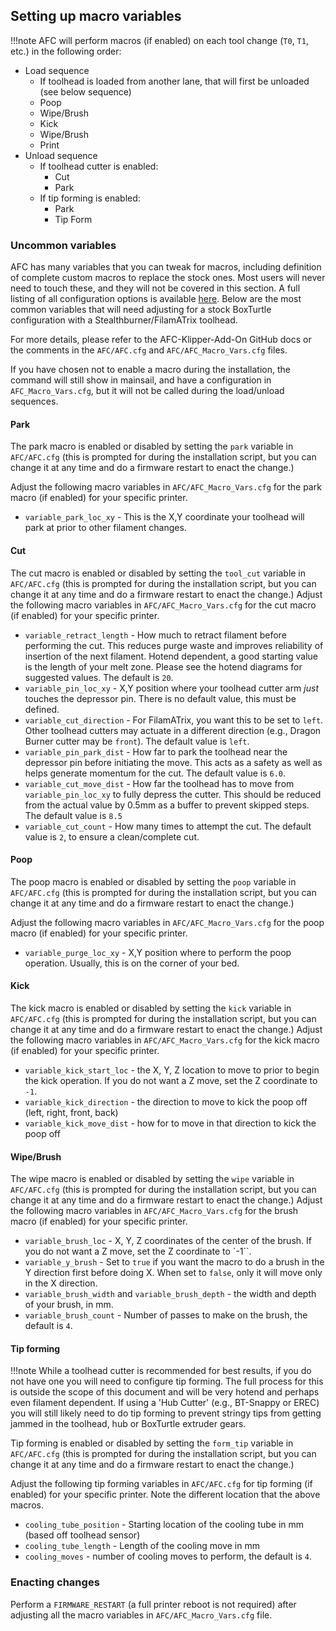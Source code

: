 ## Setting up macro variables

!!!note
    AFC will perform macros (if enabled) on each tool change (``T0``, ``T1``, etc.) in the following order:

- Load sequence
    - If toolhead is loaded from another lane, that will first be unloaded (see below sequence)
    - Poop
    - Wipe/Brush
    - Kick
    - Wipe/Brush
    - Print
- Unload sequence
    - If toolhead cutter is enabled:
        - Cut
        - Park
    - If tip forming is enabled:
        - Park
        - Tip Form

### Uncommon variables

AFC has many variables that you can tweak for macros, including definition of complete custom macros to replace the
stock ones. Most users will never need to touch these, and they will not be covered in this section. A full 
listing of all configuration options is available [here](../../configuration/configuration_overview.md). Below are the 
most common variables that will need adjusting for a stock BoxTurtle configuration with a Stealthburner/FilamATrix 
toolhead.

For more details, please refer to the AFC-Klipper-Add-On GitHub docs or the comments in the `AFC/AFC.cfg` and
`AFC/AFC_Macro_Vars.cfg` files.

If you have chosen not to enable a macro during the installation, the command will still show in mainsail, and have a
configuration in `AFC_Macro_Vars.cfg`, but it will not be called during the load/unload sequences.

#### Park

The park macro is enabled or disabled by setting the `park` variable in `AFC/AFC.cfg` (this is prompted for during
the installation script, but you can change it at any time and do a firmware restart to enact the change.)

Adjust the following macro variables in `AFC/AFC_Macro_Vars.cfg` for the park macro (if enabled) for your specific
printer.

- `variable_park_loc_xy` - This is the X,Y coordinate your toolhead will park at prior to other filament changes.

#### Cut

The cut macro is enabled or disabled by setting the `tool_cut` variable in `AFC/AFC.cfg` (this is prompted for
during the installation script, but you can change it at any time and do a firmware restart to enact the change.)
Adjust the following macro variables in `AFC/AFC_Macro_Vars.cfg` for the cut macro (if enabled) for your specific
printer.

- `variable_retract_length` - How much to retract filament before performing the cut. This reduces purge waste and
  improves reliability of insertion of the next filament. Hotend dependent, a good starting value is the length of your
  melt zone. Please see the hotend diagrams for suggested values. The default is `20`.
- `variable_pin_loc_xy` - X,Y position where your toolhead cutter arm *just* touches the depressor pin. There is no
  default value, this must be defined.
- `variable_cut_direction` - For FilamATrix, you want this to be set to `left`. Other toolhead cutters may actuate
  in a different direction (e.g., Dragon Burner cutter may be `front`). The default value is `left`.
- `variable_pin_park_dist` - How far to park the toolhead near the depressor pin before initiating the move. This acts
  as a safety as well as helps generate momentum for the cut. The default value is `6.0`.
- `variable_cut_move_dist` - How far the toolhead has to move from `variable_pin_loc_xy` to fully depress the
  cutter. This should be reduced from the actual value by 0.5mm as a buffer to prevent skipped steps. The default value
  is `8.5`
- `variable_cut_count` - How many times to attempt the cut. The default value is `2`, to ensure a clean/complete
  cut.

#### Poop

The poop macro is enabled or disabled by setting the `poop` variable in `AFC/AFC.cfg` (this is prompted for during
the installation script, but you can change it at any time and do a firmware restart to enact the change.)

Adjust the following macro variables in `AFC/AFC_Macro_Vars.cfg` for the poop macro (if enabled) for your specific
printer.

- `variable_purge_loc_xy` - X,Y position where to perform the poop operation. Usually, this is on the corner of your
  bed.

#### Kick

The kick macro is enabled or disabled by setting the `kick` variable in `AFC/AFC.cfg` (this is prompted for during
the installation script, but you can change it at any time and do a firmware restart to enact the change.)
Adjust the following macro variables in `AFC/AFC_Macro_Vars.cfg` for the kick macro (if enabled) for your specific
printer.

- `variable_kick_start_loc` - the X, Y, Z location to move to prior to begin the kick operation. If you do not want a
  Z move, set the Z coordinate to `-1`.
- `variable_kick_direction` - the direction to move to kick the poop off (left, right, front, back)
- `variable_kick_move_dist` - how for to move in that direction to kick the poop off

#### Wipe/Brush

The wipe macro is enabled or disabled by setting the `wipe` variable in `AFC/AFC.cfg` (this is prompted for during
the installation script, but you can change it at any time and do a firmware restart to enact the change.)
Adjust the following macro variables in `AFC/AFC_Macro_Vars.cfg` for the brush macro (if enabled) for your specific
printer.

- `variable_brush_loc` - X, Y, Z coordinates of the center of the brush. If you do not want a Z move, set the Z
  coordinate to `-1``.
- `variable_y_brush` - Set to ``true`` if you want the macro to do a brush in the Y direction first before doing X.
  When set to `false`, only it will move only in the X direction.
- `variable_brush_width` and `variable_brush_depth` - the width and depth of your brush, in mm.
- `variable_brush_count` - Number of passes to make on the brush, the default is `4`.

#### Tip forming

!!!note
    While a toolhead cutter is recommended for best results, if you do not have one you will need to configure tip
    forming. The full process for this is outside the scope of this document and will be very hotend and perhaps even
    filament dependent. If using a 'Hub Cutter' (e.g., BT-Snappy or EREC) you will still likely need to do tip forming to
    prevent stringy tips from getting jammed in the toolhead, hub or BoxTurtle extruder gears.

Tip forming is enabled or disabled by setting the `form_tip` variable in `AFC/AFC.cfg` (this is prompted for during
the installation script, but you can change it at any time and do a firmware restart to enact the change.)

Adjust the following tip forming variables in `AFC/AFC.cfg` for tip forming (if enabled) for your specific printer.
Note the different location that the above macros.

- `cooling_tube_position` - Starting location of the cooling tube in mm (based off toolhead sensor)
- `cooling_tube_length` - Length of the cooling move in mm
- `cooling_moves` - number of cooling moves to perform, the default is `4`.

### Enacting changes

Perform a `FIRMWARE_RESTART` (a full printer reboot is not required) after adjusting all the macro variables in
`AFC/AFC_Macro_Vars.cfg` file.